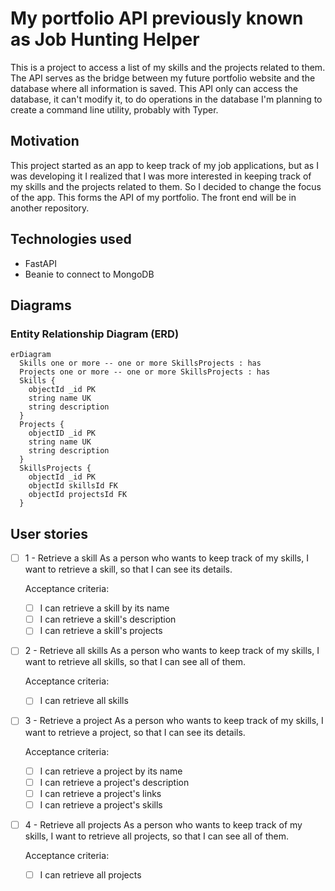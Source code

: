 # My portfolio API previously known as Job Hunting Helper

This is a project to access a list of my skills and the projects related to them. The API serves as the bridge between my future portfolio website and the database where all information is saved. This API only can access the database, it can't modify it, to do operations in the database I'm planning to create a command line utility, probably with Typer.

## Motivation

This project started as an app to keep track of my job applications, but as I was developing it I realized that I was more interested in keeping track of my skills and the projects related to them. So I decided to change the focus of the app. This forms the API of my portfolio. The front end will be in another repository.

## Technologies used

- FastAPI
- Beanie to connect to MongoDB

## Diagrams

### Entity Relationship Diagram (ERD)

```mermaid
erDiagram
  Skills one or more -- one or more SkillsProjects : has
  Projects one or more -- one or more SkillsProjects : has
  Skills {
    objectId _id PK
    string name UK
    string description
  }
  Projects {
    objectID _id PK
    string name UK
    string description
  }
  SkillsProjects {
    objectId _id PK
    objectId skillsId FK
    objectId projectsId FK
  }
```

## User stories

- [ ] 1 - Retrieve a skill
  As a person who wants to keep track of my skills, I want to retrieve a skill, so that I can see its details.

  Acceptance criteria:
  - [ ] I can retrieve a skill by its name
  - [ ] I can retrieve a skill's description
  - [ ] I can retrieve a skill's projects

- [ ] 2 - Retrieve all skills
  As a person who wants to keep track of my skills, I want to retrieve all skills, so that I can see all of them.

  Acceptance criteria:
  - [ ] I can retrieve all skills

- [ ] 3 - Retrieve a project
  As a person who wants to keep track of my skills, I want to retrieve a project, so that I can see its details.

  Acceptance criteria:
  - [ ] I can retrieve a project by its name
  - [ ] I can retrieve a project's description
  - [ ] I can retrieve a project's links
  - [ ] I can retrieve a project's skills

- [ ] 4 - Retrieve all projects
  As a person who wants to keep track of my skills, I want to retrieve all projects, so that I can see all of them.

  Acceptance criteria:
  - [ ] I can retrieve all projects

